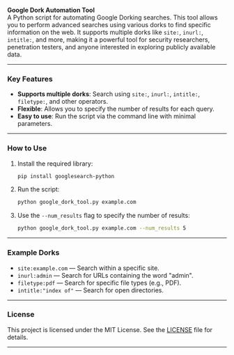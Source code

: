 **Google Dork Automation Tool**  
A Python script for automating Google Dorking searches. This tool allows you to perform advanced searches using various dorks to find specific information on the web. It supports multiple dorks like `site:`, `inurl:`, `intitle:`, and more, making it a powerful tool for security researchers, penetration testers, and anyone interested in exploring publicly available data.

---

### **Key Features**  
- **Supports multiple dorks**: Search using `site:`, `inurl:`, `intitle:`, `filetype:`, and other operators.  
- **Flexible**: Allows you to specify the number of results for each query.  
- **Easy to use**: Run the script via the command line with minimal parameters.  

---

### **How to Use**  
1. Install the required library:
   ```bash
   pip install googlesearch-python
   ```
2. Run the script:
   ```bash
   python google_dork_tool.py example.com
   ```
3. Use the `--num_results` flag to specify the number of results:
   ```bash
   python google_dork_tool.py example.com --num_results 5
   ```

---

### **Example Dorks**  
- `site:example.com` — Search within a specific site.  
- `inurl:admin` — Search for URLs containing the word "admin".  
- `filetype:pdf` — Search for specific file types (e.g., PDF).  
- `intitle:"index of"` — Search for open directories.  

---

### **License**  
This project is licensed under the MIT License. See the [LICENSE](LICENSE) file for details.

---

